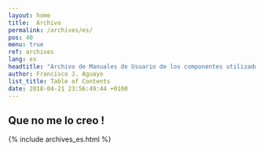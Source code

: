 ```yaml
---
layout: home
title:  Archivo
permalink: /archives/es/
pos: 40
menu: true
ref: archives
lang: es
headtitle: "Archivo de Manuales de Usuario de los componentes utilizados por Agentes-PS."
author: Francisco J. Aguayo
list_title: Table of Contents
date: 2018-04-21 23:56:49:44 +0100
---
```




## Que no me lo creo !

{% include archives_es.html %}	

